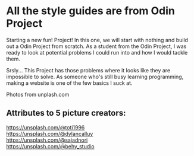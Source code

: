 # All the style guides are from Odin Project

Starting a new fun! Project! In this one, we will start with nothing and build out a Odin Project from scratch. As a student from the Odin Project, I was ready to look at potential problems I could run into and how I would tackle them.

Srsly... This Project has those problems where it looks like they are impossible to solve. As someone who's still busy learning programming, making a website is one of the few basics I suck at.

Photos from unplash.com

## Attributes to 5 picture creators:

https://unsplash.com/@toti1996  
https://unsplash.com/@dylancalluy  
https://unsplash.com/@sajadnori  
https://unsplash.com/@behy_studio
